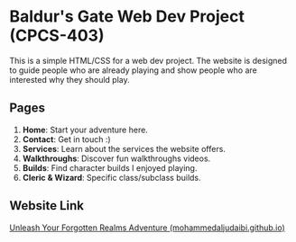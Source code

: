 # Baldur's Gate Web Dev Project (CPCS-403)

This is a simple HTML/CSS for a web dev project. The website is designed to guide people who are already playing and show people who are interested why they should play.

## Pages

1.  **Home**: Start your adventure here.
2.  **Contact**: Get in touch :) 
3.  **Services**: Learn about the services the website offers.
4.  **Walkthroughs**: Discover fun walkthroughs videos.
5.  **Builds**: Find character builds I enjoyed playing.
6.  **Cleric & Wizard**: Specific class/subclass builds.

## Website Link
[Unleash Your Forgotten Realms Adventure (mohammedaljudaibi.github.io)](https://mohammedaljudaibi.github.io/WebDevWebsite/)
